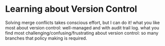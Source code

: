 # Learning about Version Control
Solving merge conflicts takes conscious effort, but I can do it!
what you like most about version control: well-managed and with audit trail log.
what you find most challenging/confusing/frustrating about version control: so many branches that policy making is required.